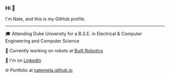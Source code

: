 ### Hi 👋
I'm Nate, and this is my GitHub profile.

-----

🎓 Attending Duke University for a B.S.E. in Electrical & Computer Engineering and Computer Science

🤖 Currently working on robots at [Built Robotics](https://builtrobotics.com)

💼 I'm on [LinkedIn](https://www.linkedin.com/in/nate-mela/)

🌐 Portfolio at [natemela.github.io](https://natemela.github.io/)
<!--
**natemela/natemela** is a ✨ _special_ ✨ repository because its `README.md` (this file) appears on your GitHub profile.

Here are some ideas to get you started:

- 🔭 I’m currently working on ...
- 🌱 I’m currently learning ...
- 👯 I’m looking to collaborate on ...
- 🤔 I’m looking for help with ...
- 💬 Ask me about ...
- 📫 How to reach me: ...
- 😄 Pronouns: ...
- ⚡ Fun fact: ...
-->
